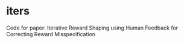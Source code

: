 # iters
Code for paper: Iterative Reward Shaping using Human Feedback for Correcting Reward Misspecification
